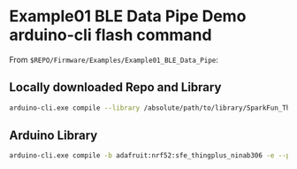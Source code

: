 # Example01 BLE Data Pipe Demo arduino-cli flash command

From `$REPO/Firmware/Examples/Example01_BLE_Data_Pipe`:

## Locally downloaded Repo and Library

```bash
arduino-cli.exe compile --library /absolute/path/to/library/SparkFun_Thing_Plus_NINA-B306/libraries/SparkFunBLEService -b arduino-git:Adafruit_nRF52_Arduino:sfe_thingplus_ninab306 -e --port $COMPORT --upload Example01_BLE_Data_Pipe.ino
```

## Arduino Library

```bash
arduino-cli.exe compile -b adafruit:nrf52:sfe_thingplus_ninab306 -e --port $COMPORT --upload Example01_BLE_Data_Pipe.ino
```
